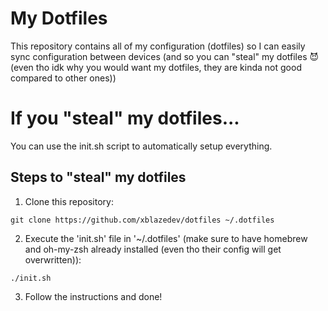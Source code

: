 # My Dotfiles
This repository contains all of my configuration (dotfiles) so I can easily sync configuration between devices (and so you can "steal" my dotfiles 😈 (even tho idk why you would want my dotfiles, they are kinda not good compared to other ones))

# If you "steal" my dotfiles...
You can use the init.sh script to automatically setup everything.

## Steps to "steal" my dotfiles
1. Clone this repository:
```
git clone https://github.com/xblazedev/dotfiles ~/.dotfiles
```
2. Execute the 'init.sh' file in '~/.dotfiles' (make sure to have homebrew and oh-my-zsh already installed (even tho their config will get overwritten)):
```
./init.sh
```
3. Follow the instructions and done!
